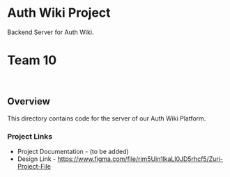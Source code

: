 # Auth Wiki Project
Backend Server for Auth Wiki.

# Team 10
<br>

## Overview
This directory contains code for the server of our Auth Wiki Platform. 

### Project Links

- Project Documentation - (to be added)
- Design Link - https://www.figma.com/file/rim5Uin1lkaLl0JD5rhcf5/Zuri-Project-File

